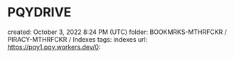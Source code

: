 # PQYDRIVE

created: October 3, 2022 8:24 PM (UTC)
folder: BOOKMRKS-MTHRFCKR / PIRACY-MTHRFCKR / Indexes
tags: indexes
url: https://pqy1.pqy.workers.dev/0:
